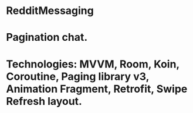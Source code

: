 # RedditMessaging
# Pagination chat.
# Technologies: MVVM, Room, Koin, Coroutine, Paging library v3, Animation Fragment, Retrofit, Swipe Refresh layout.
